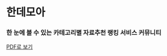 # 한데모아

### 한 눈에 볼 수 있는 카테고리별 자료추천 랭킹 서비스 커뮤니티

[PDF로 보기](https://github.com/euntaek419/handemoa_ver2/files/12443687/handemoa.pdf)
